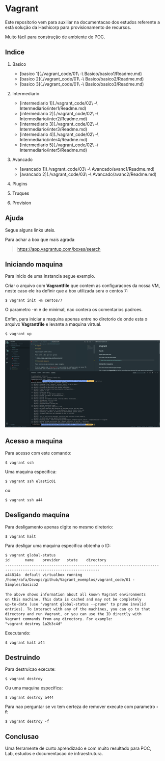 # Vagrant

Este repositorio vem para auxiliar na documentacao dos estudos referente a está solução da Hashicorp para provisionamento de recursos.

Muito fácil para construção de ambiente de POC.

## Indice

1. Basico
    * [basico 1](./vagrant_code/01\ -\ Basico/basico1/Readme.md)
    * [basico 2](./vagrant_code/01\ -\ Basico/basico2/Readme.md)
    * [basico 3](./vagrant_code/01\ -\ Basico/basico3/Readme.md)

2. Intermediario
    * [intermediario 1](./vagrant_code/02\ -\ Intermediario/inter1/Readme.md)
    * [intermediario 2](./vagrant_code/02\ -\ Intermediario/inter2/Readme.md)
    * [intermediario 3](./vagrant_code/02\ -\ Intermediario/inter3/Readme.md)
    * [intermediario 4](./vagrant_code/02\ -\ Intermediario/inter4/Readme.md)
    * [intermediario 5](./vagrant_code/02\ -\ Intermediario/inter5/Readme.md)

3. Avancado
    * [avancado 1](./vagrant_code/03\ -\ Avancado/avanc1/Readme.md)
    * [avancado 2](./vagrant_code/03\ -\ Avancado/avanc2/Readme.md)
    
4. Plugins
5. Truques
6. Provision

## Ajuda

Segue alguns links uteis.

Para achar a box que mais agrada:

> https://app.vagrantup.com/boxes/search

## Iniciando maquina

Para inicio de uma instancia segue exemplo.

Criar o arquivo com **Vagrantfile** que contem as configuracoes da nossa VM, neste caso ele ira definir que a box utilizada sera o centos 7:
```
$ vagrant init -m centos/7
```

O parametro -m e de minimal, nao contera os comentarios padroes.


Enfim, para iniciar a maquina apenas entre no diretorio de onde esta o arquivo **Vagrantfile** e levante a maquina virtual.
```
$ vagrant up
```

![](.images/img1.png)

## Acesso a maquina

Para acesso com este comando: 
```
$ vagrant ssh
```

Uma maquina especifica:
``` 
$ vagrant ssh elastic01
```

ou 
```
$ vagrant ssh a44
```

## Desligando maquina

Para desligamento apenas digite no mesmo diretorio:
```
$ vagrant halt
```

Para desligar uma maquina especifica obtenha o ID:
```
$ vagrant global-status
id       name    provider   state    directory                                                                   
-----------------------------------------------------------------------------------------------------------------
a44814a  default virtualbox running /home/rafa/Devops/github/Vagrant_exemplos/vagrant_code/01 - Simples/basico2 
 
The above shows information about all known Vagrant environments
on this machine. This data is cached and may not be completely
up-to-date (use "vagrant global-status --prune" to prune invalid
entries). To interact with any of the machines, you can go to that
directory and run Vagrant, or you can use the ID directly with
Vagrant commands from any directory. For example:
"vagrant destroy 1a2b3c4d"
```

Executando:

```
$ vagrant halt a44
```

## Destruindo

Para destruicao execute:
```
$ vagrant destroy 
```

Ou uma maquina especifica:
```
$ vagrant destroy a444
```

Para nao perguntar se vc tem certeza de remover execute com parametro **-f**:
```
$ vagrant destroy -f 
```

## Conclusao

Uma ferramente de curto aprendizado e com muito resultado para POC, Lab, estudos e documentacao de infraestrutura.
